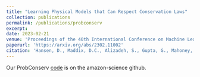 ```yaml
---
title: "Learning Physical Models that Can Respect Conservation Laws"
collection: publications
permalink: /publications/probconserv
excerpt:
date: 2023-02-21
venue: 'Proceedings of the 40th International Conference on Machine Learning (ICML)'
paperurl: 'https://arxiv.org/abs/2302.11002'
citation: 'Hansen, D., Maddix, D.C., Alizadeh, S., Gupta, G., Mahoney, M.W. (2023). &quot;Learning Physical Models that Can Respect Conservation Laws.&quot; <i>Technical Report, Preprint: arXiv:2302.11002, Accepted for publication, Proceedings of the 40th International Conference on Machine Learning (ICML), 2023</i>.'
---
```


Our ProbConserv [code](https://github.com/amazon-science/probconserv) is on the amazon-science github.
